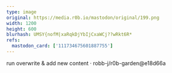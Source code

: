 ```yaml
---
type: image
original: https://media.r0b.io/mastodon/original/199.png
width: 1200
height: 600
blurhash: UMSY{nofM|xaRqkDjYbIjCxaWCj??wRkt6R*
refs:
  mastodon_card: ['111734675601887755']
---
```


run overwrite & add new content · robb-j/r0b-garden@e18d66a
